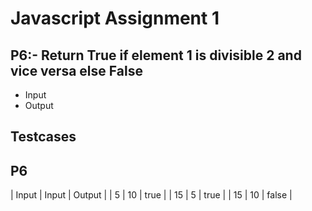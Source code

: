 # Javascript Assignment 1

## P6:- Return True if element 1 is divisible 2 and vice versa else False

- Input
- Output

## Testcases

## P6
| Input | Input | Output |
| 5 | 10 | true |
| 15 | 5 | true |
| 15 | 10 | false |
